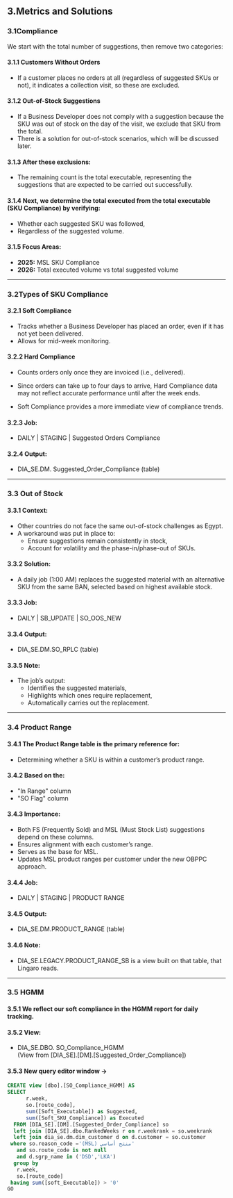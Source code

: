 ## 3.Metrics and Solutions

### 3.1Compliance

We start with the total number of suggestions, then remove two categories:

#### 3.1.1 Customers Without Orders
- If a customer places no orders at all (regardless of suggested SKUs or not), it indicates a collection visit, so these are excluded.

#### 3.1.2 Out-of-Stock Suggestions
- If a Business Developer does not comply with a suggestion because the SKU was out of stock on the day of the visit, we exclude that SKU from the total.
- There is a solution for out-of-stock scenarios, which will be discussed later.

#### 3.1.3 After these exclusions:
- The remaining count is the total executable, representing the suggestions that are expected to be carried out successfully.

#### 3.1.4 Next, we determine the total executed from the total executable (SKU Compliance) by verifying:
- Whether each suggested SKU was followed,
- Regardless of the suggested volume.

#### 3.1.5 Focus Areas:
- **2025:** MSL SKU Compliance
- **2026:** Total executed volume vs total suggested volume

---

### 3.2Types of SKU Compliance

#### 3.2.1 Soft Compliance
- Tracks whether a Business Developer has placed an order, even if it has not yet been delivered.
- Allows for mid-week monitoring.

#### 3.2.2 Hard Compliance
- Counts orders only once they are invoiced (i.e., delivered).
- Since orders can take up to four days to arrive, Hard Compliance data may not reflect accurate performance until after the week ends.

- Soft Compliance provides a more immediate view of compliance trends.

#### 3.2.3 Job:
- DAILY | STAGING | Suggested Orders Compliance

#### 3.2.4 Output:
- DIA_SE.DM. Suggested_Order_Compliance (table)

---

### 3.3 Out of Stock

#### 3.3.1 Context:
- Other countries do not face the same out-of-stock challenges as Egypt.
- A workaround was put in place to:
  - Ensure suggestions remain consistently in stock,
  - Account for volatility and the phase-in/phase-out of SKUs.

#### 3.3.2 Solution:
- A daily job (1:00 AM) replaces the suggested material with an alternative SKU from the same BAN, selected based on highest available stock.

#### 3.3.3 Job:
- DAILY | SB_UPDATE | SO_OOS_NEW

#### 3.3.4 Output:
- DIA_SE.DM.SO_RPLC (table)

#### 3.3.5 Note:
- The job’s output:
  - Identifies the suggested materials,
  - Highlights which ones require replacement,
  - Automatically carries out the replacement.

---

### 3.4 Product Range

#### 3.4.1 The Product Range table is the primary reference for:
- Determining whether a SKU is within a customer’s product range.

#### 3.4.2 Based on the:
- "In Range" column
- "SO Flag" column

#### 3.4.3 Importance:
- Both FS (Frequently Sold) and MSL (Must Stock List) suggestions depend on these columns.
- Ensures alignment with each customer’s range.
- Serves as the base for MSL.
- Updates MSL product ranges per customer under the new OBPPC approach.

#### 3.4.4 Job:
- DAILY | STAGING | PRODUCT RANGE

#### 3.4.5 Output:
- DIA_SE.DM.PRODUCT_RANGE (table)

#### 3.4.6 Note:
- DIA_SE.LEGACY.PRODUCT_RANGE_SB is a view built on that table, that Lingaro reads.

---

### 3.5 HGMM

#### 3.5.1 We reflect our soft compliance in the HGMM report for daily tracking.

#### 3.5.2 View:
- DIA_SE.DBO. SO_Compliance_HGMM  
(View from [DIA_SE].[DM].[Suggested_Order_Compliance])

#### 3.5.3 New query editor window →

```sql
CREATE view [dbo].[SO_Compliance_HGMM] AS
SELECT
      r.week,
      so.[route_code],
      sum([Soft_Executable]) as Suggested,
      sum([Soft_SKU_Compliance]) as Executed
  FROM [DIA_SE].[DM].[Suggested_Order_Compliance] so
  left join [DIA_SE].dbo.RankedWeeks r on r.weekrank = so.weekrank
  left join dia_se.dm.dim_customer d on d.customer = so.customer 
 where so.reason_code ='(MSL) منتج أساسي'
   and so.route_code is not null
   and d.sgrp_name in ('DSD','LKA')
  group by
   r.week,
   so.[route_code]
 having sum([soft_Executable]) > '0'
GO
